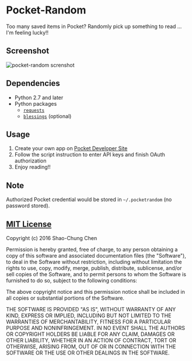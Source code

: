 Pocket-Random
=============
Too many saved items in Pocket?
Randomly pick up something to read ... I'm feeling lucky!!


Screenshot
----------
![pocket-random screnshot](https://raw.github.com/dannvix/pocket-random/master/docs/screenshot.png)


Dependencies
------------
* Python 2.7 and later
* Python packages
  - [`requests`](http://docs.python-requests.org/)
  - [`blessings`](https://github.com/erikrose/blessings) (optional)


Usage
-----
1. Create your own app on [Pocket Developer Site](https://getpocket.com/developer/apps/)
2. Follow the script instruction to enter API keys and finish OAuth authorization
3. Enjoy reading!!


Note
----
Authorized Pocket credential would be stored in `~/.pocketrandom` (no password stored).


[MIT License](http://opensource.org/licenses/mit-license.php)
-------------------------------------------------------------
Copyright (c) 2016 Shao-Chung Chen

Permission is hereby granted, free of charge, to any person obtaining a copy of this software and associated documentation files (the "Software"), to deal in the Software without restriction, including without limitation the rights to use, copy, modify, merge, publish, distribute, sublicense, and/or sell copies of the Software, and to permit persons to whom the Software is furnished to do so, subject to the following conditions:

The above copyright notice and this permission notice shall be included in all copies or substantial portions of the Software.

THE SOFTWARE IS PROVIDED "AS IS", WITHOUT WARRANTY OF ANY KIND, EXPRESS OR IMPLIED, INCLUDING BUT NOT LIMITED TO THE WARRANTIES OF MERCHANTABILITY, FITNESS FOR A PARTICULAR PURPOSE AND NONINFRINGEMENT. IN NO EVENT SHALL THE AUTHORS OR COPYRIGHT HOLDERS BE LIABLE FOR ANY CLAIM, DAMAGES OR OTHER LIABILITY, WHETHER IN AN ACTION OF CONTRACT, TORT OR OTHERWISE, ARISING FROM, OUT OF OR IN CONNECTION WITH THE SOFTWARE OR THE USE OR OTHER DEALINGS IN THE SOFTWARE.
